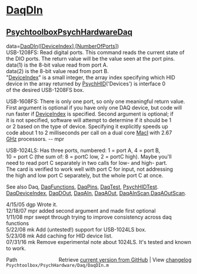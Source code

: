 # [DaqDIn](DaqDIn)
## [Psychtoolbox](Psychtoolbox)[PsychHardware](PsychHardware)[Daq](Daq)

data=[DaqDIn](DaqDIn)([[DeviceIndex](DeviceIndex)],[[NumberOfPorts](NumberOfPorts)])  
USB-1208FS: Read digital ports. This command reads the current state of  
the DIO ports.  The return value will be the value seen at the port pins.  
data(1) is the 8-bit value read from port A.  
data(2) is the 8-bit value read from port B.  
"[DeviceIndex](DeviceIndex)" is a small integer, the array index specifying which HID  
      device in the array returned by [PsychHID](PsychHID)('Devices') is interface 0  
      of the desired USB-1208FS box.  
  
USB-1608FS: There is only one port, so only one meaningful return value.    
First argument is optional if you have only one DAQ device, but code will  
run faster if [DeviceIndex](DeviceIndex) is specified.  Second argument is optional; if  
it is not specified, software will attempt to determine if it should be 1  
or 2 based on the type of device.  Specifying it explicitly speeds up  
code about 1 to 2  milliseconds per call on a dual core [MacI](MacI) with 2.67  
[GHz](GHz) processors. -- mpr   
  
USB-1024LS: Has three ports, numbered: 1 = port A, 4 = port B,  
10 = port C (the sum of: 8 = portC low, 2 = portC high). Maybe you'll  
need to read port C separately in two calls for low- and high- part.  
The card is verified to work well with port C for input, not addressing  
the high and low port C separately, but the whole port C at once.  
  
See also Daq, [DaqFunctions](DaqFunctions), [DaqPins](DaqPins), [DaqTest](DaqTest), [PsychHIDTest](PsychHIDTest).  
[DaqDeviceIndex](DaqDeviceIndex), [DaqDOut](DaqDOut), [DaqAIn](DaqAIn), [DaqAOut](DaqAOut), [DaqAInScan](DaqAInScan),[DaqAOutScan](DaqAOutScan).  
  
4/15/05 dgp Wrote it.  
12/18/07  mpr   added second argument and made first optional  
1/11/08   mpr   swept through trying to improve consistency across daq  
                    functions  
5/22/08   mk  Add (untested!) support for USB-1024LS box.   
5/23/08   mk  Add caching for HID device list.   
07/31/16  mk  Remove experimental note about 1024LS. It's tested and known to work.  




<div class="code_header" style="text-align:right;">
  <span style="float:left;">Path&nbsp;&nbsp;</span> <span class="counter">Retrieve <a href=
  "https://raw.github.com/Psychtoolbox-3/Psychtoolbox-3/beta/Psychtoolbox/PsychHardware/Daq/DaqDIn.m">current version from GitHub</a> | View <a href=
  "https://github.com/Psychtoolbox-3/Psychtoolbox-3/commits/beta/Psychtoolbox/PsychHardware/Daq/DaqDIn.m">changelog</a></span>
</div>
<div class="code">
  <code>Psychtoolbox/PsychHardware/Daq/DaqDIn.m</code>
</div>

